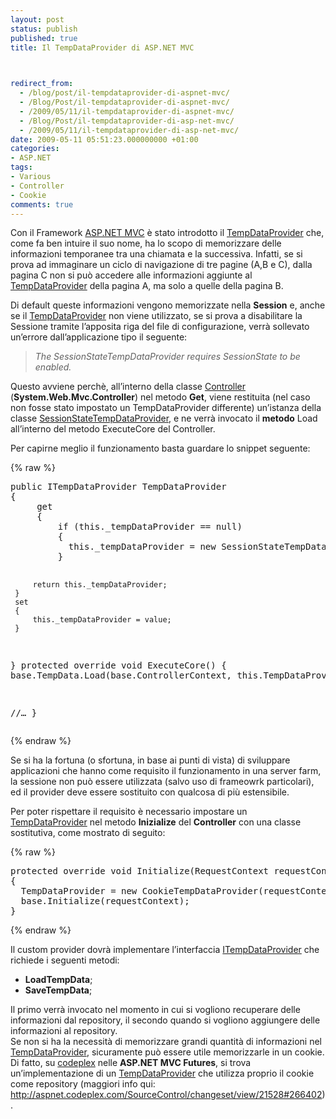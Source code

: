 ```yaml
---
layout: post
status: publish
published: true
title: Il TempDataProvider di ASP.NET MVC


  
redirect_from: 
  - /blog/post/il-tempdataprovider-di-aspnet-mvc/
  - /Blog/Post/il-tempdataprovider-di-aspnet-mvc/
  - /2009/05/11/il-tempdataprovider-di-aspnet-mvc/
  - /Blog/Post/il-tempdataprovider-di-asp-net-mvc/
  - /2009/05/11/il-tempdataprovider-di-asp-net-mvc/
date: 2009-05-11 05:51:23.000000000 +01:00
categories:
- ASP.NET
tags:
- Various
- Controller
- Cookie
comments: true
---
```

<p>Con il Framework <a target="_blank" href="http://www.asp.net/mvc">ASP.NET MVC</a> &egrave; stato introdotto il <a target="_blank" href="http://msdn.microsoft.com/en-us/library/system.web.mvc.controller.tempdataprovider.aspx">TempDataProvider</a> che, come fa ben intuire il suo nome, ha lo scopo di memorizzare delle informazioni temporanee tra una chiamata e la successiva. Infatti, se si prova ad immaginare un ciclo di navigazione di tre pagine (A,B e C), dalla pagina C non si pu&ograve; accedere alle informazioni aggiunte al <a target="_blank" href="http://msdn.microsoft.com/en-us/library/system.web.mvc.controller.tempdataprovider.aspx">TempDataProvider</a> della pagina A, ma solo a quelle della pagina B.</p>
<p>Di default queste informazioni vengono memorizzate nella <strong>Session</strong> e, anche se il <a target="_blank" href="http://msdn.microsoft.com/en-us/library/system.web.mvc.controller.tempdataprovider.aspx">TempDataProvider</a> non viene utilizzato, se si prova a disabilitare la Sessione tramite l&rsquo;apposita riga del file di configurazione, verr&agrave; sollevato un&rsquo;errore dall&rsquo;applicazione tipo il seguente:</p>
<blockquote>
<p><i>The SessionStateTempDataProvider requires SessionState to be enabled.</i></p>
</blockquote>
<p>Questo avviene perch&egrave;, all&rsquo;interno della classe <a target="_blank" href="http://msdn.microsoft.com/en-us/library/system.web.mvc.controller.aspx">Controller</a> (<strong>System.Web.Mvc.Controller</strong>) nel metodo <strong>Get</strong>, viene restituita (nel caso non fosse stato impostato un TempDataProvider differente) un&rsquo;istanza della classe <a target="_blank" href="http://msdn.microsoft.com/en-us/library/system.web.mvc.sessionstatetempdataprovider.aspx">SessionStateTempDataProvider</a>, e ne verr&agrave; invocato il <strong>metodo</strong> Load all&rsquo;interno del metodo ExecuteCore del Controller.</p>
<p>Per capirne meglio il funzionamento basta guardare lo snippet seguente:</p>
{% raw %}<pre class="brush: csharp; ruler: true;">
public ITempDataProvider TempDataProvider
{
     get
     {
         if (this._tempDataProvider == null)
         {
           this._tempDataProvider = new SessionStateTempDataProvider();
         }

         return this._tempDataProvider;
     }
     set
     {
         this._tempDataProvider = value;
     }
}
protected override void ExecuteCore()
{
  base.TempData.Load(base.ControllerContext, this.TempDataProvider);

  //&hellip;
}</pre>{% endraw %}
<p>Se si ha la fortuna (o sfortuna, in base ai punti di vista) di sviluppare applicazioni che hanno come requisito il funzionamento in una server farm, la sessione non pu&ograve; essere utilizzata (salvo uso di frameowrk particolari), ed il provider deve essere sostituito con qualcosa di pi&ugrave; estensibile.</p>
<p>Per poter rispettare il requisito &egrave; necessario impostare un <a target="_blank" href="http://msdn.microsoft.com/en-us/library/system.web.mvc.controller.tempdataprovider.aspx">TempDataProvider</a> nel metodo <strong>Inizialize</strong> del <strong>Controller</strong> con una classe sostitutiva, come mostrato di seguito:</p>
{% raw %}<pre class="brush: csharp; ruler: true;">
protected override void Initialize(RequestContext requestContext)
{
  TempDataProvider = new CookieTempDataProvider(requestContext.HttpContext);
  base.Initialize(requestContext);
}</pre>{% endraw %}
<p>Il custom provider dovr&agrave; implementare l&rsquo;interfaccia <a target="_blank" href="http://msdn.microsoft.com/en-us/library/system.web.mvc.itempdataprovider.aspx">ITempDataProvider</a> che richiede i seguenti metodi:</p>
<ul>
    <li><strong>LoadTempData</strong>;</li>
    <li><strong>SaveTempData</strong>;</li>
</ul>
<p>Il primo verr&agrave; invocato nel momento in cui si vogliono recuperare delle informazioni dal repository, il secondo quando si vogliono aggiungere delle informazioni al repository. <br />
Se non si ha la necessit&agrave; di memorizzare grandi quantit&agrave; di informazioni nel <a target="_blank" href="http://msdn.microsoft.com/en-us/library/system.web.mvc.controller.tempdataprovider.aspx">TempDataProvider</a>, sicuramente pu&ograve; essere utile memorizzarle in un cookie. <br />
Di fatto, su <a target="_blank" href="http://www.codeplex.com/">codeplex</a> nelle <strong>ASP.NET MVC Futures</strong>, si trova un&rsquo;implementazione di un <a target="_blank" href="http://msdn.microsoft.com/en-us/library/system.web.mvc.controller.tempdataprovider.aspx">TempDataProvider</a> che utilizza proprio il cookie come repository (maggiori info qui: <a href="http://aspnet.codeplex.com/SourceControl/changeset/view/21528#266402">http://aspnet.codeplex.com/SourceControl/changeset/view/21528#266402</a>).</p>
